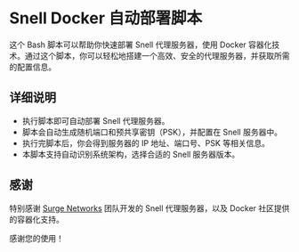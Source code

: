 # Snell Docker 自动部署脚本

这个 Bash 脚本可以帮助你快速部署 Snell 代理服务器，使用 Docker 容器化技术。通过这个脚本，你可以轻松地搭建一个高效、安全的代理服务器，并获取所需的配置信息。

## 详细说明

- 执行脚本即可自动部署 Snell 代理服务器。
- 脚本会自动生成随机端口和预共享密钥（PSK），并配置在 Snell 服务器中。
- 执行完脚本后，你会得到服务器的 IP 地址、端口号、PSK 等相关信息。
- 本脚本支持自动识别系统架构，选择合适的 Snell 服务器版本。

## 感谢

特别感谢 [Surge Networks](https://github.com/surge-networks) 团队开发的 Snell 代理服务器，以及 Docker 社区提供的容器化支持。

感谢您的使用！
